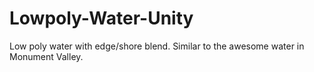# Lowpoly-Water-Unity
Low poly water with edge/shore blend. Similar to the awesome water in Monument Valley. 
